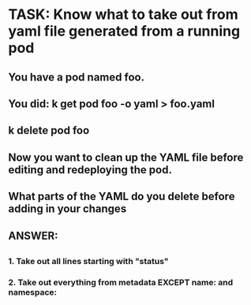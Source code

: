 
#
# TASK: Know what to take out from yaml file generated from a running pod
##       You have a pod named foo.
##       You did: k get pod foo -o yaml > foo.yaml
##                k delete pod foo
##       Now you want to clean up the YAML file before editing and redeploying the pod.
##       What parts of the YAML do you delete before adding in your changes
##
##

##
## ANSWER:
##


###
### 1. Take out all lines starting with "status"
### 2. Take out everything from metadata EXCEPT  name: and namespace:
###       
